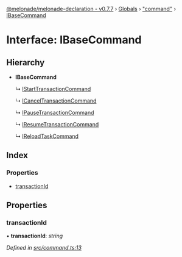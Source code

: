 [@melonade/melonade-declaration - v0.7.7](../README.md) › [Globals](../globals.md) › ["command"](../modules/_command_.md) › [IBaseCommand](_command_.ibasecommand.md)

# Interface: IBaseCommand

## Hierarchy

* **IBaseCommand**

  ↳ [IStartTransactionCommand](_command_.istarttransactioncommand.md)

  ↳ [ICancelTransactionCommand](_command_.icanceltransactioncommand.md)

  ↳ [IPauseTransactionCommand](_command_.ipausetransactioncommand.md)

  ↳ [IResumeTransactionCommand](_command_.iresumetransactioncommand.md)

  ↳ [IReloadTaskCommand](_command_.ireloadtaskcommand.md)

## Index

### Properties

* [transactionId](_command_.ibasecommand.md#transactionid)

## Properties

###  transactionId

• **transactionId**: *string*

*Defined in [src/command.ts:13](https://github.com/devit-tel/melonade-declaration/blob/43597e6/src/command.ts#L13)*
